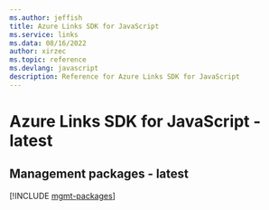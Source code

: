 ```yaml
---
ms.author: jeffish
title: Azure Links SDK for JavaScript
ms.service: links
ms.data: 08/16/2022
author: xirzec
ms.topic: reference
ms.devlang: javascript
description: Reference for Azure Links SDK for JavaScript
---
```

# Azure Links SDK for JavaScript - latest

## Management packages - latest
[!INCLUDE [mgmt-packages](links-mgmt-index.md)]